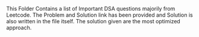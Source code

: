 This Folder Contains a list of Important DSA questions majorily from Leetcode.
The Problem and Solution link has been provided and Solution is also written in the file itself.
The solution given are the most optimized approach.
